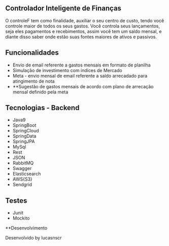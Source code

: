 <p> 
  
 ## Controlador Inteligente de Finanças

 
O controleF tem como finalidade, auxiliar o seu centro de custo, tendo você controle maior de todos os seus gastos.
Você controla seus lançamentos, seja eles pagamentos e recebimentos, assim você tem um saldo mensal, e diante disso saber onde estão suas fontes maiores de ativos e passivos. 


 ## Funcionalidades
 
  <ul>
  <li>Envio de email referente a gastos mensais em formato de planilha</li>
  <li>Simulação de investimento com índices de Mercado</li>
  <li>Meta - envio mensal de email referente a saldo arrecadado para atingimento de nota</li>
  <li>**Sugestão de gastos mensais de acordo com plano de arrecação mensal definido pela meta</li>
</ul>

## Tecnologias - Backend


 <ul>
  <li>Java9</li>
  <li>SpringBoot</li>
  <li>SpringCloud</li>
  <li>SpringData</li>
  <li>SpringJPA</li>
  <li>MySql</li>
  <li>Rest</li>
  <li>JSON</li>
  <li>RabbitMQ</li>
  <li>Swagger</li>
  <li>Elasticsearch</li>
  <li>AWS{S3}</li>
  <li>Sendgrid</li>
</ul>

## Testes


<ul>
  <li>Junit</li>
  <li>Mockito</li>
</ul>
</p>

**Desenvolvimento

Desenvolvido by lucasnscr

